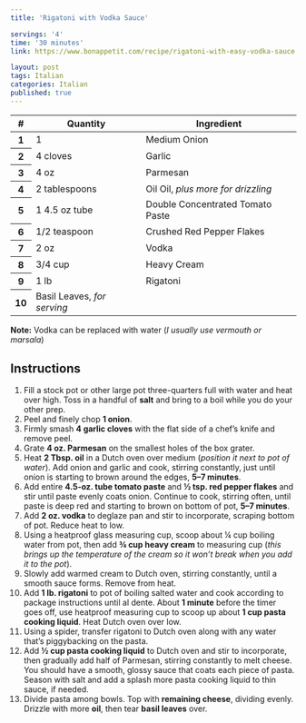 ```yaml
---
title: 'Rigatoni with Vodka Sauce'

servings: '4'
time: '30 minutes'
link: https://www.bonappetit.com/recipe/rigatoni-with-easy-vodka-sauce

layout: post
tags: Italian
categories: Italian
published: true 
---
```

<table class="table table-hover">
  <thead>
    <tr>
      <th scope="col">#</th>
      <th scope="col">Quantity</th>
      <th scope="col">Ingredient</th>
    </tr>
  </thead>
  <tbody>
    <tr>
      <th scope="row">1</th>
      <td>1</td>
      <td>Medium Onion</td>
    </tr>
     <tr>
      <th scope="row">2</th>
      <td>4 cloves</td>
      <td>Garlic</td>
    </tr>
     <tr>
      <th scope="row">3</th>
      <td>4 oz</td>
      <td>Parmesan</td>
    </tr>
    <tr>
      <th scope="row">4</th>
      <td>2 tablespoons</td>
      <td>Oil Oil, <em>plus more for drizzling</em></td>
    </tr>  
    <tr>
      <th scope="row">5</th>
      <td>1 4.5 oz tube</td>
      <td>Double Concentrated Tomato Paste</td>
    </tr> 
    <tr>
      <th scope="row">6</th>
      <td>1/2 teaspoon</td>
      <td>Crushed Red Pepper Flakes</td>
    </tr> 
    <tr>
      <th scope="row">7</th>
      <td>2 oz</td>
      <td>Vodka</td>
    </tr> 
    <tr>
      <th scope="row">8</th>
      <td>3/4 cup</td>
      <td>Heavy Cream</td>
    </tr> 
    <tr>
      <th scope="row">9</th>
      <td>1 lb</td>
      <td>Rigatoni</td>
    </tr> 
    <tr>
      <th scope="row">10</th>
      <td>Basil Leaves, <em>for serving</em></td>
    </tr> 
  </tbody>
</table>

<p class="lead p-3">
<strong>Note:</strong> Vodka can be replaced with water (<em>I usually use vermouth or marsala</em>)
</p>

## Instructions 
1. Fill a stock pot or other large pot three-quarters full with water and heat over high. Toss in a handful of **salt** and bring to a boil while you do your other prep.
2. Peel and finely chop **1 onion**.
3. Firmly smash **4 garlic cloves** with the flat side of a chef’s knife and remove peel.
4. Grate **4 oz. Parmesan** on the smallest holes of the box grater.
5. Heat **2 Tbsp. oil** in a Dutch oven over medium (*position it next to pot of water*). Add onion and garlic and cook, stirring constantly, just until onion is starting to brown around the edges, **5–7 minutes**.
6. Add entire **4.5-oz. tube tomato paste** and **½ tsp. red pepper flakes** and stir until paste evenly coats onion. Continue to cook, stirring often, until paste is deep red and starting to brown on bottom of pot, **5–7 minutes**.
7. Add **2 oz. vodka** to deglaze pan and stir to incorporate, scraping bottom of pot. Reduce heat to low.
8. Using a heatproof glass measuring cup, scoop about ¼ cup boiling water from pot, then add **¾ cup heavy cream** to measuring cup (*this brings up the temperature of the cream so it won’t break when you add it to the pot*).
9. Slowly add warmed cream to Dutch oven, stirring constantly, until a smooth sauce forms. Remove from heat.
10. Add **1 lb. rigatoni** to pot of boiling salted water and cook according to package instructions until al dente. About **1 minute** before the timer goes off, use heatproof measuring cup to scoop up about **1 cup pasta cooking liquid**. Heat Dutch oven over low.
11. Using a spider, transfer rigatoni to Dutch oven along with any water that’s piggybacking on the pasta.
12. Add **½ cup pasta cooking liquid** to Dutch oven and stir to incorporate, then gradually add half of Parmesan, stirring constantly to melt cheese. You should have a smooth, glossy sauce that coats each piece of pasta. Season with salt and add a splash more pasta cooking liquid to thin sauce, if needed.
13. Divide pasta among bowls. Top with **remaining cheese**, dividing evenly. Drizzle with more **oil**, then tear **basil leaves** over.